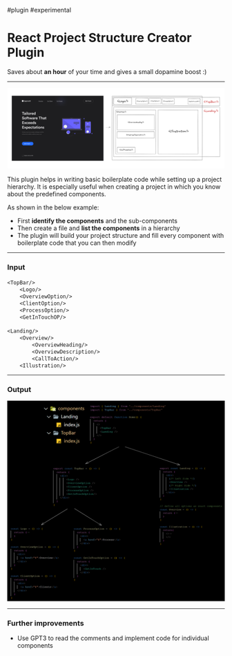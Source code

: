 #plugin #experimental 
# React Project Structure Creator Plugin
Saves about **an hour** of your time and gives a small dopamine boost :)

___
![](/example/img1.png)

This plugin helps in writing basic boilerplate code while setting up a project hierarchy. It is especially useful when creating a project in which you know about the predefined components.

As shown in the below example:
- First **identify the components** and the sub-components
- Then create a file and **list the components** in a hierarchy
- The plugin will build your project structure and fill every component with boilerplate code that you can then modify

___
### Input
```
<TopBar/>
	<Logo/>
	<OverviewOption/>
	<ClientOption/>
	<ProcessOption/>
	<GetInTouchOP/>
	
<Landing/>
	<Overview/>
		<OverviewHeading/>
		<OverviewDescription/>
		<CallToAction/>
	<Illustration/>
```

___
### Output
![](/example/img2.png)

___
### Further improvements
- Use GPT3 to read the comments and implement code for individual components